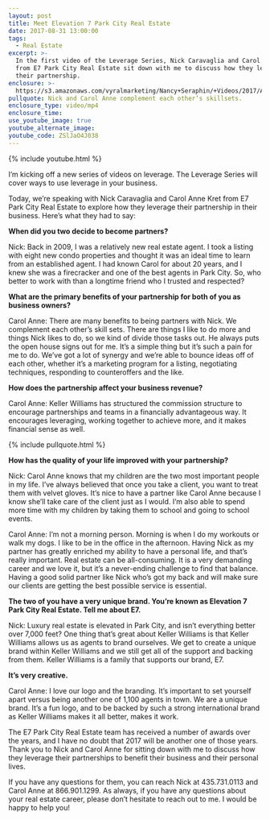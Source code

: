 ```yaml
---
layout: post
title: Meet Elevation 7 Park City Real Estate
date: 2017-08-31 13:00:00
tags:
  - Real Estate
excerpt: >-
  In the first video of the Leverage Series, Nick Caravaglia and Carol Anne Kret
  from E7 Park City Real Estate sit down with me to discuss how they leverage
  their partnership.
enclosure: >-
  https://s3.amazonaws.com/vyralmarketing/Nancy+Seraphin/+Videos/2017/August/Park+City+Real+Estate+Careers-+Meet+Elevation+7+Park+City+Real+Estate.mp4
pullquote: Nick and Carol Anne complement each other’s skillsets.
enclosure_type: video/mp4
enclosure_time:
use_youtube_image: true
youtube_alternate_image:
youtube_code: ZSlJaO4J038
---
```



{% include youtube.html %}

I’m kicking off a new series of videos on leverage. The Leverage Series will cover ways to use leverage in your business.

Today, we’re speaking with Nick Caravaglia and Carol Anne Kret from E7 Park City Real Estate to explore how they leverage their partnership in their business. Here’s what they had to say: &nbsp;

**When did you two decide to become partners?**

Nick: Back in 2009, I was a relatively new real estate agent. I took a listing with eight new condo properties and thought it was an ideal time to learn from an established agent. I had known Carol for about 20 years, and I knew she was a firecracker and one of the best agents in Park City. So, who better to work with than a longtime friend who I trusted and respected?

**What are the primary benefits of your partnership for both of you as business owners?**

Carol Anne: There are many benefits to being partners with Nick. We complement each other’s skill sets. There are things I like to do more and things Nick likes to do, so we kind of divide those tasks out. He always puts the open house signs out for me. It’s a simple thing but it’s such a pain for me to do. We’ve got a lot of synergy and we’re able to bounce ideas off of each other, whether it’s a marketing program for a listing, negotiating techniques, responding to counteroffers and the like.

**How does the partnership affect your business revenue?**

Carol Anne: Keller Williams has structured the commission structure to encourage partnerships and teams in a financially advantageous way. It encourages leveraging, working together to achieve more, and it makes financial sense as well.

{% include pullquote.html %}

**How has the quality of your life improved with your partnership?**

Nick: Carol Anne knows that my children are the two most important people in my life. I’ve always believed that once you take a client, you want to treat them with velvet gloves. It’s nice to have a partner like Carol Anne because I know she’ll take care of the client just as I would. I’m also able to spend more time with my children by taking them to school and going to school events.

Carol Anne: I’m not a morning person. Morning is when I do my workouts or walk my dogs. I like to be in the office in the afternoon. Having Nick as my partner has greatly enriched my ability to have a personal life, and that’s really important. Real estate can be all-consuming. It is a very demanding career and we love it, but it’s a never-ending challenge to find that balance. Having a good solid partner like Nick who’s got my back and will make sure our clients are getting the best possible service is essential.

**The two of you have a very unique brand. You’re known as Elevation 7 Park City Real Estate. Tell me about E7.**

Nick: Luxury real estate is elevated in Park City, and isn’t everything better over 7,000 feet? One thing that’s great about Keller Williams is that Keller Williams allows us as agents to brand ourselves. We get to create a unique brand within Keller Williams and we still get all of the support and backing from them. Keller Williams is a family that supports our brand, E7.

**It’s very creative.**

Carol Anne: I love our logo and the branding. It’s important to set yourself apart versus being another one of 1,100 agents in town. We are a unique brand. It’s a fun logo, and to be backed by such a strong international brand as Keller Williams makes it all better, makes it work.

The E7 Park City Real Estate team has received a number of awards over the years, and I have no doubt that 2017 will be another one of those years. Thank you to Nick and Carol Anne for sitting down with me to discuss how they leverage their partnerships to benefit their business and their personal lives.

If you have any questions for them, you can reach Nick at 435.731.0113 and Carol Anne at 866.901.1299. As always, if you have any questions about your real estate career, please don’t hesitate to reach out to me. I would be happy to help you!